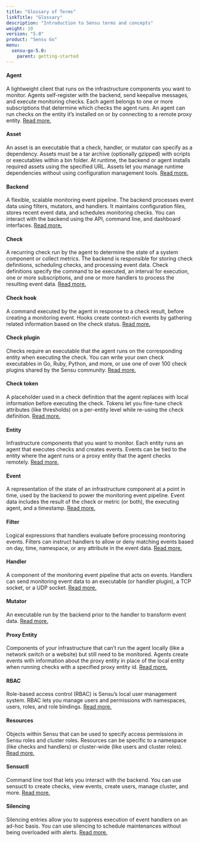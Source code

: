 ```yaml
---
title: "Glossary of Terms"
linkTitle: "Glossary"
description: "Introduction to Sensu terms and concepts"
weight: 10
version: "5.0"
product: "Sensu Go"
menu:
  sensu-go-5.0:
    parent: getting-started
---
```


#### Agent
A lightweight client that runs on the infrastructure components you want to monitor.
Agents self-register with the backend, send keepalive messages, and execute monitoring checks.
Each agent belongs to one or more subscriptions that determine which checks the agent runs.
An agent can run checks on the entity it’s installed on or by connecting to a remote proxy entity.
[Read more.][1]

#### Asset
An asset is an executable that a check, handler, or mutator can specify as a dependency.
Assets must be a tar archive (optionally gzipped) with scripts or executables within a bin folder.
At runtime, the backend or agent installs required assets using the specified URL.
Assets let you manage runtime dependencies without using configuration management tools.
[Read more.][4]

#### Backend
A flexible, scalable monitoring event pipeline.
The backend processes event data using filters, mutators, and handlers.
It maintains configuration files, stores recent event data, and schedules monitoring checks.
You can interact with the backend using the API, command line, and dashboard interfaces.
[Read more.][2]

#### Check
A recurring check run by the agent to determine the state of a system component or collect metrics.
The backend is responsible for storing check definitions, scheduling checks, and processing event data.
Check definitions specify the command to be executed, an interval for execution, one or more subscriptions, and one or more handlers to process the resulting event data.
[Read more.][3]

#### Check hook
A command executed by the agent in response to a check result, before creating a monitoring event.
Hooks create context-rich events by gathering related information based on the check status.
[Read more.][5]

#### Check plugin
Checks require an executable that the agent runs on the corresponding entity when executing the check.
You can write your own check executables in Go, Ruby, Python, and more, or use one of over 100 check plugins shared by the Sensu community.
[Read more.][6]

#### Check token
A placeholder used in a check definition that the agent replaces with local information before executing the check.
Tokens let you fine-tune check attributes (like thresholds) on a per-entity level while re-using the check definition.
[Read more.][16]

#### Entity
Infrastructure components that you want to monitor.
Each entity runs an agent that executes checks and creates events.
Events can be tied to the entity where the agent runs or a proxy entity that the agent checks remotely.
[Read more.][7]

#### Event
A representation of the state of an infrastructure component at a point in time, used by the backend to power the monitoring event pipeline.
Event data includes the result of the check or metric (or both), the executing agent, and a timestamp.
[Read more.][8]

#### Filter
Logical expressions that handlers evaluate before processing monitoring events.
Filters can instruct handlers to allow or deny matching events based on day, time, namespace, or any attribute in the event data.
[Read more.][9]

#### Handler
A component of the monitoring event pipeline that acts on events.
Handlers can send monitoring event data to an executable (or handler plugin), a TCP socket, or a UDP socket.
[Read more.][10]

#### Mutator
An executable run by the backend prior to the handler to transform event data.
[Read more.][11]

#### Proxy Entity
Components of your infrastructure that can’t run the agent locally (like a network switch or a website) but still need to be monitored.
Agents create events with information about the proxy entity in place of the local entity when running checks with a specified proxy entity id.
[Read more.][12]

#### RBAC
Role-based access control (RBAC) is Sensu’s local user management system.
RBAC lets you manage users and permissions with namespaces, users, roles, and role bindings.
[Read more.][13]

#### Resources
Objects within Sensu that can be used to specify access permissions in Sensu roles and cluster roles.
Resources can be specific to a namespace (like checks and handlers) or cluster-wide (like users and cluster roles).
[Read more.][18]

#### Sensuctl
Command line tool that lets you interact with the backend.
You can use sensuctl to create checks, view events, create users, manage cluster, and more.
[Read more.][14]

#### Silencing
Silencing entries allow you to suppress execution of event handlers on an ad-hoc basis.
You can use silencing to schedule maintenances without being overloaded with alerts.
[Read more.][17]

[1]: ../../getting-started/installation-and-configuration/
[2]: ../../getting-started/installation-and-configuration/
[3]: ../../reference/checks
[4]: ../../reference/assets
[5]: ../../reference/hooks
[6]: ../../reference/checks
[7]: ../../reference/entities
[8]: ../../reference/events
[9]: ../../reference/filters
[10]: ../../reference/handlers
[11]: ../../reference/mutators
[12]: ../../reference/entities#proxy-entities
[13]: ../../reference/rbac
[14]: ../../reference/sensuctl
[15]: ../../reference/checks/#subdue-attributes
[16]: ../../reference/tokens
[17]: ../../reference/silencing
[18]: ../../reference/rbac#resources
